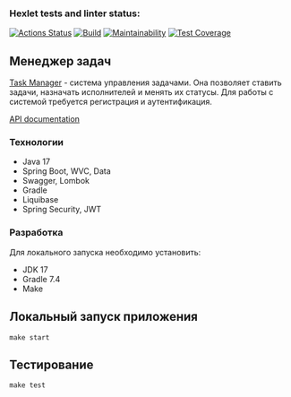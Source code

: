 ### Hexlet tests and linter status:
[![Actions Status](https://github.com/LenaKomarnitskaya/java-project-73/workflows/hexlet-check/badge.svg)](https://github.com/LenaKomarnitskaya/java-project-73/actions)
[![Build](https://github.com/LenaKomarnitskaya/java-project-73/actions/workflows/build.yml/badge.svg)](https://github.com/LenaKomarnitskaya/java-project-73/actions/workflows/build.yml)
[![Maintainability](https://api.codeclimate.com/v1/badges/e5a3ab54129da28501f6/maintainability)](https://codeclimate.com/github/LenaKomarnitskaya/java-project-73/maintainability)
[![Test Coverage](https://api.codeclimate.com/v1/badges/e5a3ab54129da28501f6/test_coverage)](https://codeclimate.com/github/LenaKomarnitskaya/java-project-73/test_coverage)



## Менеджер задач

[Task Manager](https://java-project-73-production-5299.up.railway.app/) - система управления задачами. Она позволяет ставить задачи, назначать исполнителей и менять их статусы. Для работы с системой требуется регистрация и аутентификация.


[API documentation](https://java-project-73-production-5299.up.railway.app/swagger-ui/index.html?configUrl=/v3/api-docs/swagger-config)

### Технологии

   * Java 17
   * Spring Boot, WVC, Data
   * Swagger, Lombok
   * Gradle
   * Liquibase
   * Spring Security, JWT

### Разработка

Для локального запуска необходимо установить:

   * JDK 17
   * Gradle 7.4
   * Make
   
## Локальный запуск приложения
```
make start
```

## Тестирование
```
make test
```

